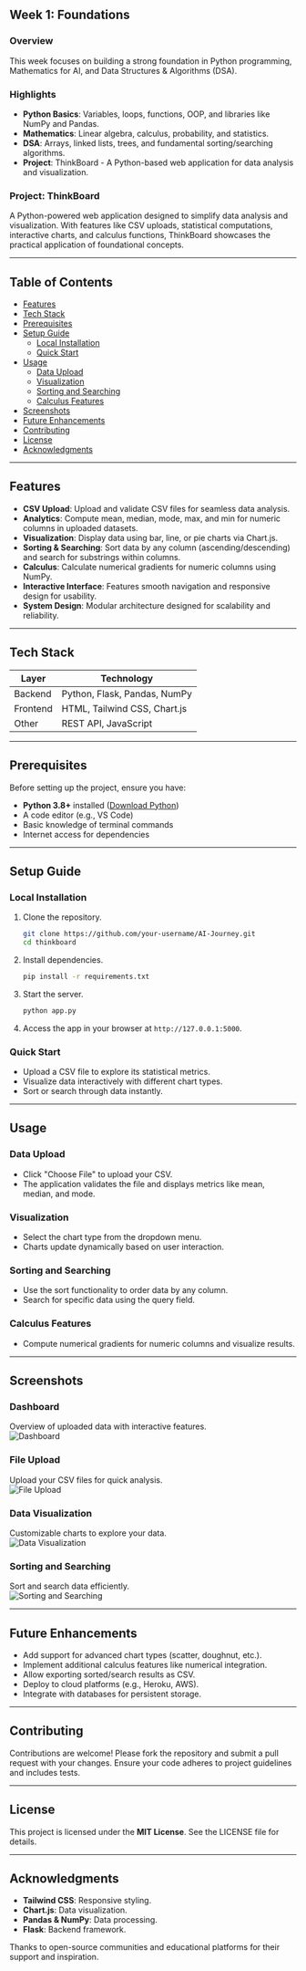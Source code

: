 ## Week 1: Foundations  

### Overview  
This week focuses on building a strong foundation in Python programming, Mathematics for AI, and Data Structures & Algorithms (DSA).

### Highlights  
- **Python Basics**: Variables, loops, functions, OOP, and libraries like NumPy and Pandas.  
- **Mathematics**: Linear algebra, calculus, probability, and statistics.  
- **DSA**: Arrays, linked lists, trees, and fundamental sorting/searching algorithms.  
- **Project**: ThinkBoard - A Python-based web application for data analysis and visualization.  

### Project: ThinkBoard  

A Python-powered web application designed to simplify data analysis and visualization. With features like CSV uploads, statistical computations, interactive charts, and calculus functions, ThinkBoard showcases the practical application of foundational concepts.  

---

## Table of Contents

- [Features](#features)
- [Tech Stack](#tech-stack)
- [Prerequisites](#prerequisites)
- [Setup Guide](#setup-guide)
  - [Local Installation](#local-installation)
  - [Quick Start](#quick-start)
- [Usage](#usage)
  - [Data Upload](#data-upload)
  - [Visualization](#visualization)
  - [Sorting and Searching](#sorting-and-searching)
  - [Calculus Features](#calculus-features)
- [Screenshots](#screenshots)
- [Future Enhancements](#future-enhancements)
- [Contributing](#contributing)
- [License](#license)
- [Acknowledgments](#acknowledgments)

---
## Features

- **CSV Upload**: Upload and validate CSV files for seamless data analysis.
- **Analytics**: Compute mean, median, mode, max, and min for numeric columns in uploaded datasets.
- **Visualization**: Display data using bar, line, or pie charts via Chart.js.
- **Sorting & Searching**: Sort data by any column (ascending/descending) and search for substrings within columns.
- **Calculus**: Calculate numerical gradients for numeric columns using NumPy.
- **Interactive Interface**: Features smooth navigation and responsive design for usability.
- **System Design**: Modular architecture designed for scalability and reliability.

---


## Tech Stack

| Layer      | Technology                     |
|------------|--------------------------------|
| Backend    | Python, Flask, Pandas, NumPy   |
| Frontend   | HTML, Tailwind CSS, Chart.js   |
| Other      | REST API, JavaScript           |

---

## Prerequisites

Before setting up the project, ensure you have:

- **Python 3.8+** installed ([Download Python](https://www.python.org/downloads/))
- A code editor (e.g., VS Code)
- Basic knowledge of terminal commands
- Internet access for dependencies

---


## Setup Guide

### Local Installation

1. Clone the repository.  
   ```bash
   git clone https://github.com/your-username/AI-Journey.git
   cd thinkboard
   ```
2. Install dependencies.  
   ```bash
   pip install -r requirements.txt
   ```
3. Start the server.  
   ```bash
   python app.py
   ```
4. Access the app in your browser at `http://127.0.0.1:5000`.  

### Quick Start

- Upload a CSV file to explore its statistical metrics.
- Visualize data interactively with different chart types.
- Sort or search through data instantly.

---

## Usage

### Data Upload

- Click "Choose File" to upload your CSV.
- The application validates the file and displays metrics like mean, median, and mode.

### Visualization

- Select the chart type from the dropdown menu.
- Charts update dynamically based on user interaction.

### Sorting and Searching

- Use the sort functionality to order data by any column.
- Search for specific data using the query field.

### Calculus Features

- Compute numerical gradients for numeric columns and visualize results.

---

## Screenshots  

### Dashboard  
Overview of uploaded data with interactive features.  
![Dashboard](https://raw.githubusercontent.com/MuhammadTahaNasir/AI-Journey/main/Week1_Foundations/thinkboard/assets/dashboard.png)

### File Upload  
Upload your CSV files for quick analysis.  
![File Upload](https://raw.githubusercontent.com/MuhammadTahaNasir/AI-Journey/main/Week1_Foundations/thinkboard/assets/upload_feature.png)

### Data Visualization  
Customizable charts to explore your data.  
![Data Visualization](https://raw.githubusercontent.com/MuhammadTahaNasir/AI-Journey/main/Week1_Foundations/thinkboard/assets/visualization.png)

### Sorting and Searching  
Sort and search data efficiently.  
![Sorting and Searching](https://raw.githubusercontent.com/MuhammadTahaNasir/AI-Journey/main/Week1_Foundations/thinkboard/assets/sorting.png)

---

## Future Enhancements

- Add support for advanced chart types (scatter, doughnut, etc.).
- Implement additional calculus features like numerical integration.
- Allow exporting sorted/search results as CSV.
- Deploy to cloud platforms (e.g., Heroku, AWS).
- Integrate with databases for persistent storage.

---

## Contributing

Contributions are welcome! Please fork the repository and submit a pull request with your changes. Ensure your code adheres to project guidelines and includes tests.

---

## License  

This project is licensed under the **MIT License**. See the LICENSE file for details.  

---

## Acknowledgments

- **Tailwind CSS**: Responsive styling.
- **Chart.js**: Data visualization.
- **Pandas & NumPy**: Data processing.
- **Flask**: Backend framework.

Thanks to open-source communities and educational platforms for their support and inspiration.

